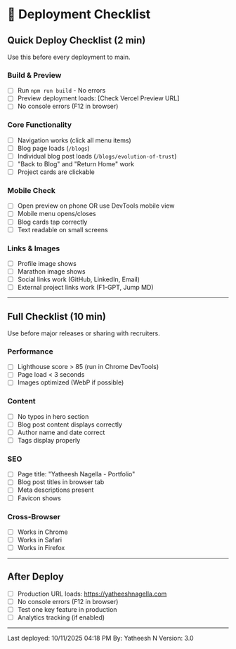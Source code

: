 # 🚀 Deployment Checklist

## Quick Deploy Checklist (2 min)
Use this before every deployment to main.

### Build & Preview
- [ ] Run `npm run build` - No errors
- [ ] Preview deployment loads: [Check Vercel Preview URL]
- [ ] No console errors (F12 in browser)

### Core Functionality
- [ ] Navigation works (click all menu items)
- [ ] Blog page loads (`/blogs`)
- [ ] Individual blog post loads (`/blogs/evolution-of-trust`)
- [ ] "Back to Blog" and "Return Home" work
- [ ] Project cards are clickable

### Mobile Check
- [ ] Open preview on phone OR use DevTools mobile view
- [ ] Mobile menu opens/closes
- [ ] Blog cards tap correctly
- [ ] Text readable on small screens

### Links & Images
- [ ] Profile image shows
- [ ] Marathon image shows
- [ ] Social links work (GitHub, LinkedIn, Email)
- [ ] External project links work (F1-GPT, Jump MD)

---

## Full Checklist (10 min)
Use before major releases or sharing with recruiters.

### Performance
- [ ] Lighthouse score > 85 (run in Chrome DevTools)
- [ ] Page load < 3 seconds
- [ ] Images optimized (WebP if possible)

### Content
- [ ] No typos in hero section
- [ ] Blog post content displays correctly
- [ ] Author name and date correct
- [ ] Tags display properly

### SEO
- [ ] Page title: "Yatheesh Nagella - Portfolio"
- [ ] Blog post titles in browser tab
- [ ] Meta descriptions present
- [ ] Favicon shows

### Cross-Browser
- [ ] Works in Chrome
- [ ] Works in Safari
- [ ] Works in Firefox

---

## After Deploy
- [ ] Production URL loads: https://yatheeshnagella.com
- [ ] No console errors (F12 in browser)
- [ ] Test one key feature in production
- [ ] Analytics tracking (if enabled)

---
Last deployed: 10/11/2025 04:18 PM
By: Yatheesh N
Version: 3.0